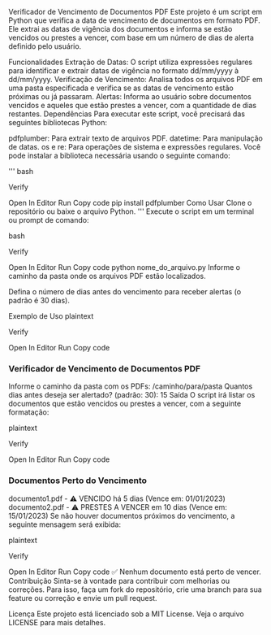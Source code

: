 Verificador de Vencimento de Documentos PDF
Este projeto é um script em Python que verifica a data de vencimento de documentos em formato PDF. Ele extrai as datas de vigência dos documentos e informa se estão vencidos ou prestes a vencer, com base em um número de dias de alerta definido pelo usuário.

Funcionalidades
Extração de Datas: O script utiliza expressões regulares para identificar e extrair datas de vigência no formato dd/mm/yyyy à dd/mm/yyyy.
Verificação de Vencimento: Analisa todos os arquivos PDF em uma pasta especificada e verifica se as datas de vencimento estão próximas ou já passaram.
Alertas: Informa ao usuário sobre documentos vencidos e aqueles que estão prestes a vencer, com a quantidade de dias restantes.
Dependências
Para executar este script, você precisará das seguintes bibliotecas Python:

pdfplumber: Para extrair texto de arquivos PDF.
datetime: Para manipulação de datas.
os e re: Para operações de sistema e expressões regulares.
Você pode instalar a biblioteca necessária usando o seguinte comando:

''' bash

Verify

Open In Editor
Run
Copy code
pip install pdfplumber
Como Usar
Clone o repositório ou baixe o arquivo Python.
'''
Execute o script em um terminal ou prompt de comando:

bash

Verify

Open In Editor
Run
Copy code
python nome_do_arquivo.py
Informe o caminho da pasta onde os arquivos PDF estão localizados.

Defina o número de dias antes do vencimento para receber alertas (o padrão é 30 dias).

Exemplo de Uso
plaintext

Verify

Open In Editor
Run
Copy code
### Verificador de Vencimento de Documentos PDF ###
Informe o caminho da pasta com os PDFs: /caminho/para/pasta
Quantos dias antes deseja ser alertado? (padrão: 30): 15
Saída
O script irá listar os documentos que estão vencidos ou prestes a vencer, com a seguinte formatação:

plaintext

Verify

Open In Editor
Run
Copy code
### Documentos Perto do Vencimento ###
documento1.pdf - ⚠️ VENCIDO há 5 dias (Vence em: 01/01/2023)
documento2.pdf - ⚠️ PRESTES A VENCER em 10 dias (Vence em: 15/01/2023)
Se não houver documentos próximos do vencimento, a seguinte mensagem será exibida:

plaintext

Verify

Open In Editor
Run
Copy code
✅ Nenhum documento está perto de vencer.
Contribuição
Sinta-se à vontade para contribuir com melhorias ou correções. Para isso, faça um fork do repositório, crie uma branch para sua feature ou correção e envie um pull request.

Licença
Este projeto está licenciado sob a MIT License. Veja o arquivo LICENSE para mais detalhes.
